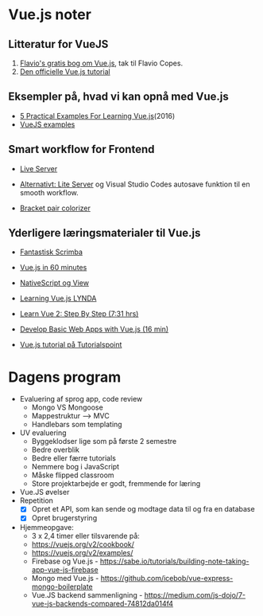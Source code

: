 # __Vue.js noter__

## Litteratur for VueJS
1. [Flavio's gratis bog om Vue.js](https://vuehandbook.com/), tak til Flavio Copes.
1. [Den officielle Vue.js tutorial](https://vuejs.org/v2/guide/)

## Eksempler på, hvad vi kan opnå med Vue.js
- [5 Practical Examples For Learning Vue.js](https://tutorialzine.com/2016/03/5-practical-examples-for-learning-vue-js)(2016)
- [VueJS examples](https://vuejsexamples.com/)

## Smart workflow for Frontend
- [Live Server](https://marketplace.visualstudio.com/items?itemName=ritwickdey.LiveServer)

- [Alternativt: Lite Server](https://blogs.msdn.microsoft.com/cdndevs/2016/01/24/visual-studio-code-and-local-web-server/) og Visual Studio Codes autosave funktion til en smooth workflow.

- [Bracket pair colorizer](https://marketplace.visualstudio.com/items?itemName=CoenraadS.bracket-pair-colorizer-2)

## Yderligere læringsmaterialer til Vue.js 
- [Fantastisk Scrimba](https://scrimba.com/g/glearnvue)

- [Vue.js in 60 minutes](https://www.youtube.com/watch?v=z6hQqgvGI4Y&t=3s)

- [NativeScript og View](https://nativescript-vue.org/en/docs/introduction/)

- [Learning Vue.js LYNDA](https://www.lynda.com/JavaScript-tutorials/Learning-Vuejs/737798-2.html?srchtrk=index%3a1%0alinktypeid%3a2%0aq%3avue.js%0apage%3a1%0as%3arelevance%0asa%3atrue%0aproducttypeid%3a2)

- [Learn Vue 2: Step By Step (7:31 hrs)](https://laracasts.com/series/learn-vue-2-step-by-step)

- [Develop Basic Web Apps with Vue.js (16 min)](https://egghead.io/courses/develop-basic-web-apps-with-vue-js)

- [Vue.js tutorial på Tutorialspoint](https://www.tutorialspoint.com/vuejs/index.htm)


# Dagens program
- Evaluering af sprog app, code review
  - Mongo VS Mongoose
  - Mappestruktur --> MVC
  - Handlebars som templating 
- UV evaluering
  - Byggeklodser lige som på første 2 semestre
  - Bedre overblik 
  - Bedre eller færre tutorials
  - Nemmere bog i JavaScript
  - Måske flipped classroom
  - Store projektarbejde er godt, fremmende for læring
- Vue.JS øvelser
- Repetition
  - [x] Opret et API, som kan sende og modtage data til og fra en database
  - [x] Opret brugerstyring
- Hjemmeopgave:
  - 3 x 2,4 timer eller tilsvarende på: 
  - https://vuejs.org/v2/cookbook/
  - https://vuejs.org/v2/examples/
  - Firebase og Vue.js - https://sabe.io/tutorials/building-note-taking-app-vue-js-firebase
  - Mongo med Vue.js - https://github.com/icebob/vue-express-mongo-boilerplate  
  - Vue.JS backend sammenligning - https://medium.com/js-dojo/7-vue-js-backends-compared-74812da014f4

